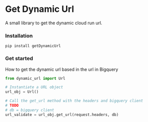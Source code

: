 # Get Dynamic Url
A small library to get the dynamic cloud run url.

### Installation
```
pip install getDynamicUrl
```

### Get started
How to get the dynamic url based in the url in Bigquery

```Python
from dynamic_url import Url

# Instantiate a URL object
url_obj = Url()

# Call the get_url method with the headers and bigquery client
# TODO
# db = bigquery client
url_validate = url_obj.get_url(request.headers, db)
```